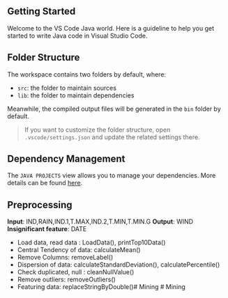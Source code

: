 ## Getting Started

Welcome to the VS Code Java world. Here is a guideline to help you get started to write Java code in Visual Studio Code.

## Folder Structure

The workspace contains two folders by default, where:

- `src`: the folder to maintain sources
- `lib`: the folder to maintain dependencies

Meanwhile, the compiled output files will be generated in the `bin` folder by default.

> If you want to customize the folder structure, open `.vscode/settings.json` and update the related settings there.

## Dependency Management

The `JAVA PROJECTS` view allows you to manage your dependencies. More details can be found [here](https://github.com/microsoft/vscode-java-dependency#manage-dependencies).

## Preprocessing 
**Input**: IND,RAIN,IND.1,T.MAX,IND.2,T.MIN,T.MIN.G
**Output**: WIND
**Insignificant feature**: DATE
- Load data, read data : LoadData(), printTop10Data()
- Central Tendency of data: calculateMean()
- Remove Columns: removeLabel()
- Dispersion of data: calculateStandardDeviation(), calculatePercentile()
- Check duplicated, null : cleanNullValue()
- Remove outliers: removeOutliers()
- Featuring data: replaceStringByDouble()#   M i n i n g  
 #   M i n i n g  
 